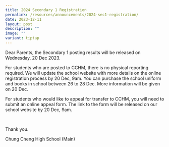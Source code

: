 ```yaml
---
title: 2024 Secondary 1 Registration
permalink: /resources/announcements/2024-sec1-registration/
date: 2023-12-11
layout: post
description: ""
image: ""
variant: tiptap
---
```

<p>Dear Parents, the Secondary 1 posting results will be released on Wednesday, 20 Dec 2023.</p><p>For students who are posted to CCHM, there is no physical reporting required. We will update the school website with more details on the online registration process by 20 Dec, 9am. You can purchase the school uniform and books in school between 26 to 28 Dec. More information will be given on 20 Dec.</p><p>For students who would like to appeal for transfer to CCHM, you will need to submit an online appeal form. The link to the form will be released on our school website by 20 Dec, 9am.</p><p>&nbsp;</p><p>Thank you.</p><p>Chung Cheng High School (Main)</p>
